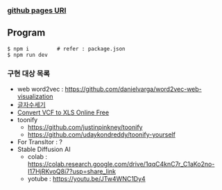 ### [github pages URI](https://yojulab.github.io/project_yojulab_front/)

## Program

```
$ npm i         # refer : package.json
$ npm run dev
```

### 구현 대상 목록

- web word2vec : https://github.com/danielvarga/word2vec-web-visualization
- [글자수세기](https://lettercounter.net/)
- [Convert VCF to XLS Online Free](https://www.convert-doc.com/converter/vcf-to-xls)
- toonify
  - https://github.com/justinpinkney/toonify
  - https://github.com/udaykondreddy/toonify-yourself
- For Transltor : ?
- Stable Diffusion AI
  - colab : https://colab.research.google.com/drive/1qqC4knC7r_C1aKo2no-I17HjRKvoQ8i7?usp=share_link
  - yotube : https://youtu.be/JTw4WNC1Dy4
